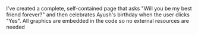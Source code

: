I've created a complete, self-contained page that asks "Will you be my best friend forever?" and then celebrates Ayush's birthday when the user clicks "Yes". All graphics are embedded in the code so no external resources are needed
